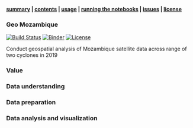 **[summary](#summary) | [contents](#contents) | [usage](#usage) | [running the notebooks](#running-the-notebooks) | [issues](#issues) | [license](#license)**

### Geo Mozambique

[![Build Status](https://travis-ci.org/glmack/geo_mozambique.svg?branch=master)](https://travis-ci.org/glmack/geo_mozambique.svg?branch=master)
[![Binder](https://mybinder.org/badge_logo.svg)](https://mybinder.org/v2/gh/glmack/geo_mozambique/master)
[![License](https://img.shields.io/badge/License-BSD%203--Clause-blue.svg)](https://opensource.org/licenses/BSD-3-Clause)

Conduct geospatial analysis of Mozambique satellite data across range of two cyclones in 2019

### Value


### Data understanding


### Data preparation


### Data analysis and visualization


